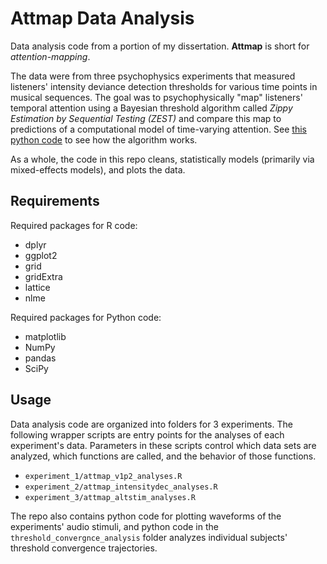 # Attmap Data Analysis
Data analysis code from a portion of my dissertation. **Attmap** is short for *attention-mapping*.

The data were from three psychophysics experiments that measured listeners' intensity deviance detection thresholds for various time points in musical sequences. The goal was to psychophysically "map" listeners' temporal attention using a Bayesian threshold algorithm called *Zippy Estimation by Sequential Testing (ZEST)* and compare this map to predictions of a computational model of time-varying attention. See [this python code](/threshold_convergence_analysis/zest.py) to see how the algorithm works.

As a whole, the code in this repo cleans, statistically models (primarily via mixed-effects models), and plots the data.

## Requirements
Required packages for R code:
- dplyr
- ggplot2
- grid
- gridExtra
- lattice
- nlme

Required packages for Python code:
- matplotlib
- NumPy
- pandas
- SciPy

## Usage
Data analysis code are organized into folders for 3 experiments. The following wrapper scripts are entry points for the analyses of each experiment's data. Parameters in these scripts control which data sets are analyzed, which functions are called, and the behavior of those functions.
- `experiment_1/attmap_v1p2_analyses.R`
- `experiment_2/attmap_intensitydec_analyses.R`
- `experiment_3/attmap_altstim_analyses.R` 

The repo also contains python code for plotting waveforms of the experiments' audio stimuli, and python code in the `threshold_convergnce_analysis` folder analyzes individual subjects' threshold convergence trajectories.
